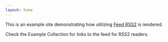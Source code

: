 ```yaml
---
layout: home
---
```




This is an example site demonstrating how utilizing [Feed RSS2][master__feed_rss2] is rendered.


Check the Example Collection for links to the feed for RSS2 readers.



[master__feed_rss2]:  https://github.com/liquid-utilities/feed-rss2  "Master branch for this repository"
